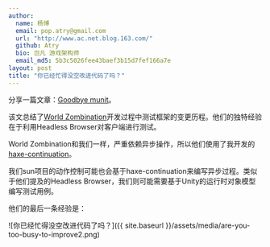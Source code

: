 ```yaml
---
author:
  name: 杨博
  email: pop.atry@gmail.com
  url: "http://www.ac.net.blog.163.com/"
  github: Atry
  bio: 岂凡 游戏架构师
  email_md5: 5b3c5026fee43baef3b15d7fef166a7e
layout: post
title: "你已经忙得没空改进代码了吗？"
---
```


分享一篇文章：[Goodbye munit](https://proletariat.com/2014/09/24/goodbye-munit/)。

该文总结了[World Zombination](http://worldzombination.com/)开发过程中测试框架的变更历程。他们的独特经验在于利用Headless Browser对客户端进行测试。

World Zombination和我们一样，严重依赖异步操作，所以他们使用了我开发的[haxe-continuation](https://github.com/Atry/haxe-continuation)。

我们sun项目的动作控制可能也会基于haxe-continuation来编写异步过程。类似于他们提及的Headless Browser，我们则可能需要基于Unity的运行时对象模型编写测试用例。

他们的最后一条经验是：

![你已经忙得没空改进代码了吗？]({{ site.baseurl }}/assets/media/are-you-too-busy-to-improve2.png)